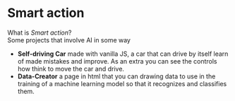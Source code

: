 # Smart action 

 What is *Smart action*? \
 Some projects that involve AI in some way
- **Self-driving Car** made with vanilla JS, a car that can drive by itself learn of made mistakes and improve. As an extra you can see the controls how think to move the car and drive.
- **Data-Creator** a page in html that you can drawing data to use in the training of a machine learning model so that it recognizes and classifies them.
 
